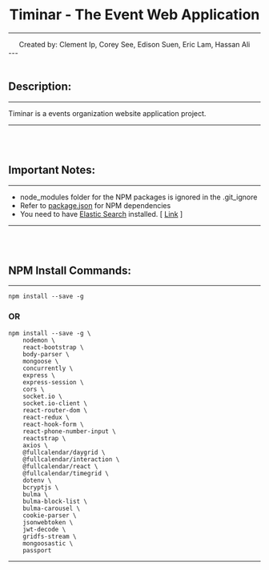 # <center>Timinar - The Event Web Application</center>
--- 
<center> Created by: Clement Ip, Corey See, Edison Suen, Eric Lam, Hassan Ali </center>
---
<br/><br/>

## Description:
---
Timinar is a events organization website application project. 

---
<br/><br/>

## Important Notes:
---
- node_modules folder for the NPM packages is ignored in the .git_ignore
- Refer to [package.json](planner-web-app\package.json) for NPM dependencies
- You need to have [Elastic Search](https://www.elastic.co/guide/en/elasticsearch/reference/current/getting-started-install.html) installed. [ [Link](https://www.elastic.co/guide/en/elasticsearch/reference/current/getting-started-install.html) ]
---
<br/><br/>

## NPM Install Commands:
---
```
npm install --save -g
```
### OR
```
npm install --save -g \
    nodemon \
    react-bootstrap \
    body-parser \
    mongoose \
    concurrently \
    express \
    express-session \
    cors \
    socket.io \
    socket.io-client \
    react-router-dom \
    react-redux \
    react-hook-form \
    react-phone-number-input \
    reactstrap \
    axios \
    @fullcalendar/daygrid \
    @fullcalendar/interaction \
    @fullcalendar/react \
    @fullcalendar/timegrid \
    dotenv \
    bcryptjs \
    bulma \
    bulma-block-list \
    bulma-carousel \
    cookie-parser \
    jsonwebtoken \
    jwt-decode \
    gridfs-stream \
    mongoosastic \
    passport
```

---
